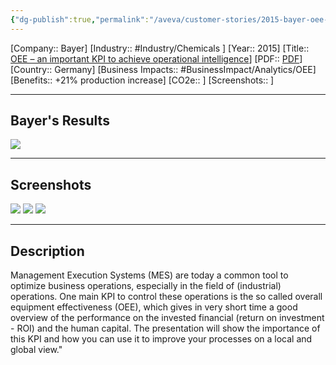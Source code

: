 ```yaml
---
{"dg-publish":true,"permalink":"/aveva/customer-stories/2015-bayer-oee-an-important-kpi-to-achieve-operational-intelligence/"}
---
```


[Company:: Bayer]
[Industry:: #Industry/Chemicals ]
[Year:: 2015]
[Title:: [OEE – an important KPI to achieve operational intelligence](https://resources.osisoft.com/presentations/oee-%E2%80%93-an-important-kpi-to-achieve-operational-intelligence/)]
[PDF:: [PDF](https://cdn.osisoft.com/corp/en/media/presentations/2015/RegionalSeminars/IF2015_Frankfurt/PDF/IF2015_Frankfurt_BayerCropSciences_Lang_OEEanimportantKPItoachieveoperationalintelligence.pdf)]
[Country:: Germany]
[Business Impacts:: #BusinessImpact/Analytics/OEE]
[Benefits:: +21% production increase]
[CO2e:: ]
[Screenshots:: ] 

---
## Bayer's Results
![](https://i.imgur.com/SqbWtwM.png)

---
## Screenshots
![](https://i.imgur.com/tgBWIhL.png)
![](https://i.imgur.com/3AiXysb.png)
![](https://i.imgur.com/GsTbMsn.png)

---
## Description
Management Execution Systems (MES) are today a common tool to optimize business operations, especially in the field of (industrial) operations. One main KPI to control these operations is the so called overall equipment effectiveness (OEE), which gives in very short time a good overview of the performance on the invested financial (return on investment - ROI) and the human capital. The presentation will show the importance of this KPI and how you can use it to improve your processes on a local and global view."